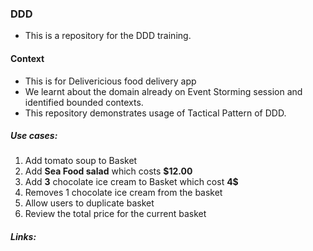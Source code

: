 ### DDD 

- This is a repository for the DDD training.

#### Context
- This is for Delivericious food delivery app
- We learnt about the domain already on Event Storming session and identified bounded contexts. 
- This repository demonstrates usage of Tactical Pattern of DDD. 

##### Use cases: 
1. Add  tomato soup to Basket
2. Add **Sea Food salad** which costs **$12.00**
3. Add **3** chocolate ice cream to Basket which cost **4$**
4. Removes 1 chocolate ice cream from the basket
5. Allow users to duplicate basket
6. Review the total price for the current basket

##### Links: 
